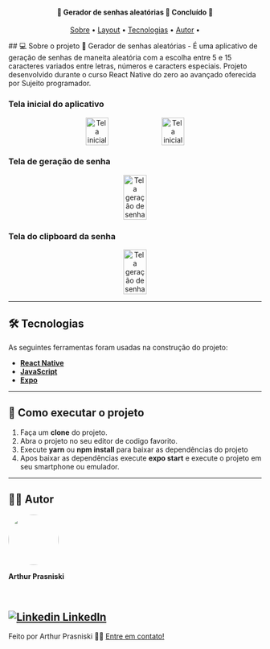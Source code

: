 
<h4 align="center"> 
	🚧  Gerador de senhas aleatórias 🏫 Concluído 🚧
</h4>
<p align="center">
	<a href="#-sobre-o-projeto">Sobre</a> •
	<a href="#-layout">Layout</a> • 
 	<a href="#-tecnologias">Tecnologias</a> • 
 	<a href="#-autor">Autor</a> • 
</p>
## 💻 Sobre o projeto
🏫 Gerador de senhas aleatórias - É uma aplicativo de geração de senhas de maneita aleatória com a escolha entre 5 e 15 caracteres variados entre letras, números e caracters especiais.
Projeto desenvolvido durante o curso React Native do zero ao avançado oferecida por Sujeito programador.

### Tela inicial do aplicativo

<p align="center" style="display: flex; align-items: flex-start; justify-content: center;">
  	<img alt="Tela inicial" src="https://i.ibb.co/JkBYr1r/Print-Tela-Um.png" width="30%">
  	<img alt="Tela inicial" src="https://i.ibb.co/M9xddWF/Print-Tela-Dois.png"  width="30%">  	
</p>

### Tela de geração de senha

<p align="center" style="display: flex; align-items: flex-start; justify-content: center;">
  	<img alt="Tela geração de senha"  src="https://i.ibb.co/b1GFXFM/Print-Tela-Tres.png"  width="30%">  	 	
</p>

### Tela do clipboard da senha

 <p align="center" style="display: flex; align-items: flex-start; justify-content: center;">
  	<img alt="Tela geração de senha" src="https://i.ibb.co/hdGSsH3/Print-Tela-Quatro.png"   width="30%">  	 	
</p>

---

## 🛠 Tecnologias

As seguintes ferramentas foram usadas na construção do projeto:

- **[React Native](https://reactnative.dev/)**
- **[JavaScript](https://www.javascript.com)**
- **[Expo](https://expo.io/)**

---

## 💪 Como executar o projeto

1. Faça um **clone** do projeto.
2. Abra o projeto no seu editor de codigo favorito.
3. Execute **yarn** ou **npm install** para baixar as dependências do projeto 
4. Apos baixar as dependências execute **expo start** e execute o projeto em seu smartphone ou emulador.

---

## 👨‍💻 Autor

 <img style="border-radius: 50%;" src="https://avatars.githubusercontent.com/u/29102493?v=4" width="100px;" alt=""/>
 <br />
 <p><b>Arthur Prasniski</b></p> 
 <br />
 
[![Linkedin](https://i.stack.imgur.com/gVE0j.png) LinkedIn](https://www.linkedin.com/in/arthur-prasniski-717a54155/) 
---
Feito por Arthur Prasniski 👋🏻 [Entre em contato!](https://www.linkedin.com/in/arthur-prasniski-717a54155/)
